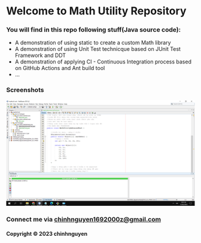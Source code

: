 # Welcome to Math Utility Repository
### You will find in this repo following stuff(Java source code):

* A demonstration of using static to create a custom Math library
* A demonstration of using Unit Test technicque based on JUnit Test
Framework and DDT
* A demonstration of applying CI - Continuous Integration process based on GitHub Actions and Ant build tool
* ...

### Screenshots
 ![source_code_junit](https://github.com/HoangChinh1692/mathutil-ant/blob/main/screenshots/source_code_with_junit.png)

### Connect me via chinhnguyen1692000z@gmail.com
#### Copyright &#169; 2023 chinhnguyen